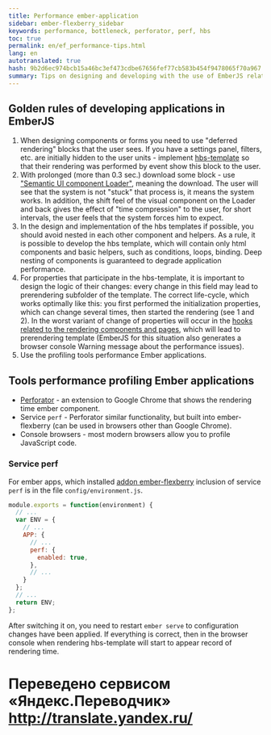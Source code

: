 ```yaml
--- 
title: Performance ember-application 
sidebar: ember-flexberry_sidebar 
keywords: performance, bottleneck, perforator, perf, hbs 
toc: true 
permalink: en/ef_performance-tips.html 
lang: en 
autotranslated: true 
hash: 9b2d6ec974bcb15a46bc3ef473cdbe67656fef77cb583b454f9478065f70a967 
summary: Tips on designing and developing with the use of EmberJS relating to application performance 
--- 
```


## Golden rules of developing applications in EmberJS 

1. When designing components or forms you need to use "deferred rendering" blocks that the user sees. If you have a settings panel, filters, etc. are initially hidden to the user units - implement [hbs-template](https://guides.emberjs.com/v2.12.0/templates/handlebars-basics/) so that their rendering was performed by event show this block to the user. 
2. With prolonged (more than 0.3 sec.) download some block - use ["Semantic UI component Loader"](https://semantic-ui.com/elements/loader.html), meaning the download. The user will see that the system is not "stuck" that process is, it means the system works. In addition, the shift feel of the visual component on the Loader and back gives the effect of "time compression" to the user, for short intervals, the user feels that the system forces him to expect. 
3. In the design and implementation of the hbs templates if possible, you should avoid nested in each other component and helpers. As a rule, it is possible to develop the hbs template, which will contain only html components and basic helpers, such as conditions, loops, binding. Deep nesting of components is guaranteed to degrade application performance. 
4. For properties that participate in the hbs-template, it is important to design the logic of their changes: every change in this field may lead to prerendering subfolder of the template. The correct life-cycle, which works optimally like this: you first performed the initialization properties, which can change several times, then started the rendering (see 1 and 2). In the worst variant of change of properties will occur in the [hooks related to the rendering components and pages](https://guides.emberjs.com/v2.12.0/components/the-component-lifecycle/), which will lead to prerendering template (EmberJS for this situation also generates a browser console Warning message about the performance issues). 
5. Use the profiling tools performance Ember applications. 

## Tools performance profiling Ember applications 

* [Perforator](https://chrome.google.com/webstore/detail/perforator-ember-performa/hfdilejiecmablifdkololalnbbmdcdb) - an extension to Google Chrome that shows the rendering time ember component. 
* Service `perf` - Perforator similar functionality, but built into ember-flexberry (can be used in browsers other than Google Chrome).
* Console browsers - most modern browsers allow you to profile JavaScript code. 

### Service perf 

For ember apps, which installed [addon ember-flexberry](ef_landing_page.html) inclusion of service `perf` is in the file `config/environment.js`. 

``` js
module.exports = function(environment) {
  // ... 
  var ENV = {
    // ... 
    APP: {
      // ... 
      perf: {
        enabled: true,
      },
      // ... 
    }
  };
  // ... 
  return ENV;
};
``` 

After switching it on, you need to restart `ember serve` to configuration changes have been applied. If everything is correct, then in the browser console when rendering hbs-template will start to appear record of rendering time. 



 # Переведено сервисом «Яндекс.Переводчик» http://translate.yandex.ru/